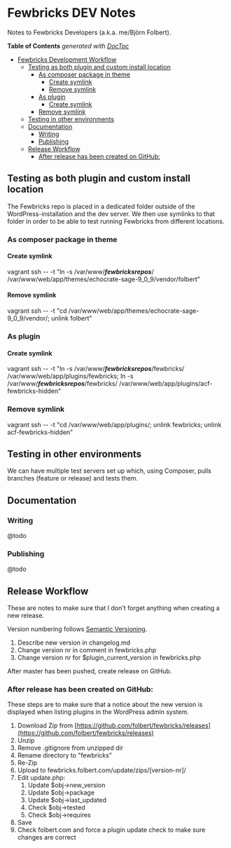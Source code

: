 # Fewbricks DEV Notes
Notes to Fewbricks Developers (a.k.a. me/Björn Folbert).

<!-- START doctoc generated TOC please keep comment here to allow auto update -->
<!-- DON'T EDIT THIS SECTION, INSTEAD RE-RUN doctoc TO UPDATE -->
**Table of Contents**  *generated with [DocToc](https://github.com/thlorenz/doctoc)*

- [Fewbricks Development Workflow](#fewbricks-development-workflow)
  - [Testing as both plugin and custom install location](#testing-as-both-plugin-and-custom-install-location)
    - [As composer package in theme](#as-composer-package-in-theme)
      - [Create symlink](#create-symlink)
      - [Remove symlink](#remove-symlink)
    - [As plugin](#as-plugin)
      - [Create symlink](#create-symlink-1)
    - [Remove symlink](#remove-symlink-1)
  - [Testing in other environments](#testing-in-other-environments)
  - [Documentation](#documentation)
    - [Writing](#writing)
    - [Publishing](#publishing)
  - [Release Workflow](#release-workflow)
    - [After release has been created on GitHub:](#after-release-has-been-created-on-github)

<!-- END doctoc generated TOC please keep comment here to allow auto update -->

## Testing as both plugin and custom install location
The Fewbricks repo is placed in a dedicated folder outside of the WordPress-installation and the dev server. We then use symlinks to that folder in order to be able to test running Fewbricks from different locations.

### As composer package in theme

#### Create symlink
vagrant ssh -- -t "ln -s /var/www/___fewbricksrepos___/ /var/www/web/app/themes/echocrate-sage-9_0_9/vendor/folbert"

#### Remove symlink
vagrant ssh -- -t "cd /var/www/web/app/themes/echocrate-sage-9_0_9/vendor/; unlink folbert"

### As plugin

#### Create symlink
vagrant ssh -- -t "ln -s /var/www/___fewbricksrepos___/fewbricks/ /var/www/web/app/plugins/fewbricks; ln -s /var/www/___fewbricksrepos___/fewbricks/ /var/www/web/app/plugins/acf-fewbricks-hidden"

### Remove symlink
vagrant ssh -- -t "cd /var/www/web/app/plugins/; unlink fewbricks; unlink acf-fewbricks-hidden"

## Testing in other environments
We can have multiple test servers set up which, using Composer, pulls branches (feature or release) and tests them.

## Documentation

### Writing
@todo

### Publishing
@todo

## Release Workflow
These are notes to make sure that I don't forget anything when creating a new release.

Version numbering follows [Semantic Versioning](http://semver.org/).

1. Describe new version in changelog.md
2. Change version nr in comment in fewbricks.php
3. Change version nr for $plugin_current_version in fewbricks.php

After master has been pushed, create release on GitHub.

### After release has been created on GitHub:

These steps are to make sure that a notice about the new version is displayed when listing plugins in the WordPress admin system.

1. Download Zip from [https://github.com/folbert/fewbricks/releases](https://github.com/folbert/fewbricks/releases)
2. Unzip
3. Remove .gitignore from unzipped dir
4. Rename directory to "fewbricks"
5. Re-Zip
6. Upload to fewbricks.folbert.com/update/zips/[version-nr]/
7. Edit update.php:
    1. Update $obj->new_version
    2. Update $obj->package
    3. Update $obj->last_updated
    4. Check $obj->tested
    5. Check $obj->requires
8. Save
9. Check folbert.com and force a plugin update check to make sure changes are correct

